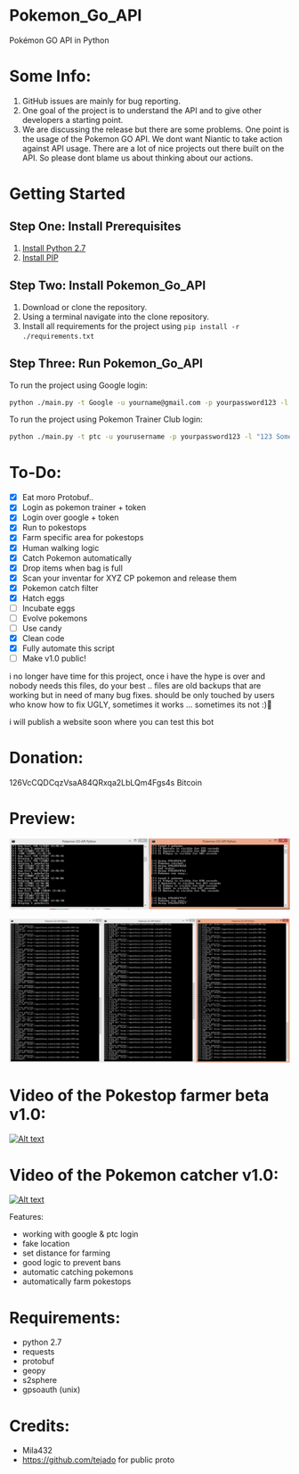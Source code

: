 # Pokemon_Go_API
Pokémon GO API in Python

# Some Info:
1. GitHub issues are mainly for bug reporting.  
2. One goal of the project is to understand the API and to give other developers a starting point.   
3. We are discussing the release but there are some problems. One point is the usage of the Pokemon GO API. We dont want Niantic to take action against API usage. There are a lot of nice projects out there built on the API. So please dont blame us about thinking about our actions.

# Getting Started

## Step One: Install Prerequisites

1. [Install Python 2.7](https://wiki.python.org/moin/BeginnersGuide/Download)
1. [Install PIP](https://pip.pypa.io/en/stable/installing/)

## Step Two: Install Pokemon_Go_API

1. Download or clone the repository.
1. Using a terminal navigate into the clone repository.
1. Install all requirements for the project using `pip install -r ./requirements.txt`

## Step Three: Run Pokemon_Go_API

To run the project using Google login:

```bash
python ./main.py -t Google -u yourname@gmail.com -p yourpassword123 -l "123 Some Address Some City, STATE ZIP"
```

To run the project using  Pokemon Trainer Club login:

```bash
python ./main.py -t ptc -u yourusername -p yourpassword123 -l "123 Some Address Some City, STATE ZIP"
```


# To-Do:
- [x] Eat moro Protobuf..
- [x] Login as pokemon trainer + token
- [x] Login over google + token
- [x] Run to pokestops
- [x] Farm specific area for pokestops
- [x] Human walking logic
- [x] Catch Pokemon automatically
- [x] Drop items when bag is full
- [x] Scan your inventar for XYZ CP pokemon and release them
- [x] Pokemon catch filter
- [x] Hatch eggs
- [ ] Incubate eggs
- [ ] Evolve pokemons
- [ ] Use candy
- [x] Clean code
- [x] Fully automate this script
- [ ] Make v1.0 public!

i no longer have time for this project, once i have the hype is over and nobody needs this files, do your best .. files are old backups that are working but in need of many bug fixes. should be only touched by users who know how to fix UGLY, sometimes it works ... sometimes its not :)

i will publish a website soon where you can test this bot 

# Donation:
126VcCQDCqzVsaA84QRxqa2LbLQm4Fgs4s Bitcoin

# Preview:

![Alt text](etc/screen.png?raw=true "result screen")

![Alt text](etc/bot.png?raw=true "result screen")

# Video of the Pokestop farmer beta v1.0:

[![Alt text](http://img.youtube.com/vi/i1UmYyntz8A/0.jpg)](http://www.youtube.com/watch?v=i1UmYyntz8A "Pokemon_Go_API Pokestop farmer")

# Video of the Pokemon catcher v1.0:

[![Alt text](http://img.youtube.com/vi/rtGyUPhrGY0/0.jpg)](http://www.youtube.com/watch?v=rtGyUPhrGY0 "Pokemon_Go_API Pokestop farmer")

Features:
- working with google & ptc login
- fake location
- set distance for farming
- good logic to prevent bans
- automatic catching pokemons
- automatically farm pokestops 

# Requirements:
- python 2.7
- requests
- protobuf
- geopy
- s2sphere
- gpsoauth (unix)

# Credits:
- Mila432
- https://github.com/tejado for public proto
